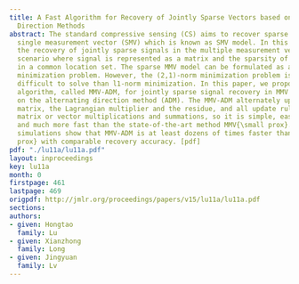 ```yaml
---
title: A Fast Algorithm for Recovery of Jointly Sparse Vectors based on the Alternating
  Direction Methods
abstract: The standard compressive sensing (CS) aims to recover sparse signal from
  single measurement vector (SMV) which is known as SMV model. In this paper, we consider
  the recovery of jointly sparse signals in the multiple measurement vector (MMV)
  scenario where signal is represented as a matrix and the sparsity of signal occurs
  in a common location set. The sparse MMV model can be formulated as a matrix (2,1)-norm
  minimization problem. However, the (2,1)-norm minimization problem is much more
  difficult to solve than l1-norm minimization. In this paper, we propose a very fast
  algorithm, called MMV-ADM, for jointly sparse signal recovery in MMV settings based
  on the alternating direction method (ADM). The MMV-ADM alternately updates the signal
  matrix, the Lagrangian multiplier and the residue, and all update rules only involve
  matrix or vector multiplications and summations, so it is simple, easy to implement
  and much more fast than the state-of-the-art method MMV{\small prox}. Numerical
  simulations show that MMV-ADM is at least dozens of times faster than MMV{\small
  prox} with comparable recovery accuracy. [pdf]
pdf: "./lu11a/lu11a.pdf"
layout: inproceedings
key: lu11a
month: 0
firstpage: 461
lastpage: 469
origpdf: http://jmlr.org/proceedings/papers/v15/lu11a/lu11a.pdf
sections: 
authors:
- given: Hongtao
  family: Lu
- given: Xianzhong
  family: Long
- given: Jingyuan
  family: Lv
---
```


